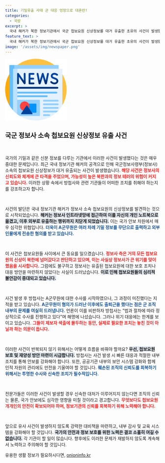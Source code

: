 ```yaml
---
title: 기밀유출 사태 군 대응 엉망으로 대혼란!
categories:
  - 국방
excerpt: >
  국내 해커가 북한 정보기관에서 국군 첩보요원 신상정보를 대거 유출한 초유의 사건이 발생했다. 용의자는 내부 군무원으로, 군의 방첩 대응은 미흡하다는 비판이 쏟아지고 있다. 이 사태가 정보사의 존립을 위협하며, 첩보요원 보호 조치도 여전히 미비한 상황이다. 클릭하면 더 충격적인 진실이 밝혀집니다!
feature_text: >
  국내 해커가 북한 정보기관에서 국군 첩보요원 신상정보를 대거 유출한 초유의 사건이 발생했다. 용의자는 내부 군무원으로, 군의 방첩 대응은 미흡하다는 비판이 쏟아지고 있다. 이 사태가 정보사의 존립을 위협하며, 첩보요원 보호 조치도 여전히 미비한 상황이다. 클릭하면 더 충격적인 진실이 밝혀집니다!
image: '/assets/img/newspaper.png'
---
```


<p><img src="/assets/img/newspaper.png" alt="kimp 속보" /></p>

<h2 data-ke-size="size26">국군 정보사 소속 첩보요원 신상정보 유출 사건</h2>

<p data-ke-size="size16">&nbsp;</p>

<p>국가의 기밀과 같은 신분 정보를 다루는 기관에서 이러한 사건이 발생했다는 것은 매우 중대한 문제입니다. 최근 국내 정보기관 해커의 공격으로 인해 국군정보사령부(정보사) 소속의 첩보요원 신상정보가 대거 유출되는 사건이 발생했습니다. <b><span style="color: #ee2323;">해당 사건은 정보사의 신뢰도와 체계에 큰 타격을 주었으며, 가능성이 높은 북한과의 정보 테러의 위험이 커지고 있습니다.</span></b> 이러한 상황 속에서 방첩사와 관련 기관들이 어떠한 조치를 취해야 하는지를 강조하고자 합니다. </p>

<p data-ke-size="size16">&nbsp;</p>

<p>사건의 발단은 국내 정보기관 해커가 정보사 소속 첩보요원의 신상정보를 발견하는 것으로 시작되었습니다. <b><span style="background-color: #21538527;">해커는 정보사 인트라넷망에 접근하여 이를 자신의 개인 노트북으로 옮겼고, 이후 외부로 유출하는 행위까지 치닫게 되었습니다.</span></b> 이는 국가 안보 차원에서 매우 심각한 위협입니다. <b><span style="color: #1a5490;">더욱이 A군무원은 여러 차례 기밀 정보를 무단으로 출력하고 외부 인물에게 전송한 혐의를 받고 있습니다.</span></b> </p>

<p data-ke-size="size16">&nbsp;</p>

<p>이 사건은 첩보요원들 사이에서 큰 동요를 일으켰습니다. <b><span style="color: #ee2323;">정보사 측은 거의 모든 첩보요원의 신상이 북한에 넘어갔다고 판단하고 있으며, 이는 사실상 정보사가 큰 위기를 맞이했음을 시사합니다.</span></b> 그럼에도 불구하고 정보사는 유출된 첩보요원에 대한 보호 조치나 대응 방안을 마련하지 않았다는 사실이 드러났습니다. <b><span style="background-color: #21538527;">이로 인해 첩보요원들의 심리적 불안감이 증대되고 있습니다.</span></b></p>

<p data-ke-size="size16">&nbsp;</p>

<p>사건 발생 후 방첩사는 A군무원에 대한 수사를 시작하였으나, 그 과정이 미진했다는 지적을 받고 있습니다.  <b><span style="color: #1a5490;">A군무원이 혐의가 드러난 이후에도 출퇴근을 했다는 점은 군 조직 내부의 문제를 여실히 드러냅니다.</span></b> 언론이 이를 비판하자 방첩사는 "법과 절차에 따라 정상적으로 수사를 진행하고 있다"며 해명에 나섰습니다. 그러나 위기 대응에는 한계를 보이고 있습니다. <b><span style="color: #ee2323;">그들이 제보자 색출에 몰두하는 동안, 실제로 필요한 조치는 놓친 것이 아닐까 하는 의문이 듭니다.</span></b></p>

<p data-ke-size="size16">&nbsp;</p>

<p>이러한 사건이 반복되지 않기 위해서는 어떻게 흐름을 바꿔야 할까요? <b><span style="background-color: #21538527;">우선, 첩보요원 보호 및 재양성 방안 마련이 시급합니다.</span></b> 방첩사는 사건 발생 시 빠른 대응과 적절한 내부 조치를 통해 안보를 강화해야 합니다. 또한, 공공기관 내부의 보안 시스템 강화와 함께 인적 자원의 관리에도 만전을 기울여야 할 것입니다. <b><span style="color: #1a5490;">훼손된 조직의 신뢰도를 회복하기 위해서는 투명한 수사와 신속한 조치가 필수적입니다.</span></b></p>

<p data-ke-size="size16">&nbsp;</p>

<p>전문가들은 이러한 사건이 발생할 경우 신속한 대처가 이루어지지 않는다면 조직의 신뢰는 물론, 국가 안보에도 심각한 영향을 미칠 것이라고 경고합니다. <b><span style="color: #ee2323;">무엇보다도 첩보요원 개개인의 안전이 확보되어야 하며, 정보기관의 신뢰를 회복하기 위해 노력해야 합니다.</span></b> </p>

<p data-ke-size="size16">&nbsp;</p>

<p>앞으로 유사 사건이 발생하지 않도록 강력한 대비책을 마련하고, 내부 감사 및 교육 시스템을 강화해야 할 것입니다. <b><span style="background-color: #21538527;">국가의 안전과 정보 보호를 위한 노력은 결코 소홀히 여길 수 없습니다.</span></b> 각 기관이 할 일이 많습니다. 향후에도 이러한 문제가 재발하지 않도록 계속해서 노력하고 주의해야 할 것입니다. </p>
유용한 생활 정보가 필요하시다면, <a href="https://onioninfo.kr" rel="dofollow">onioninfo.kr</a>


